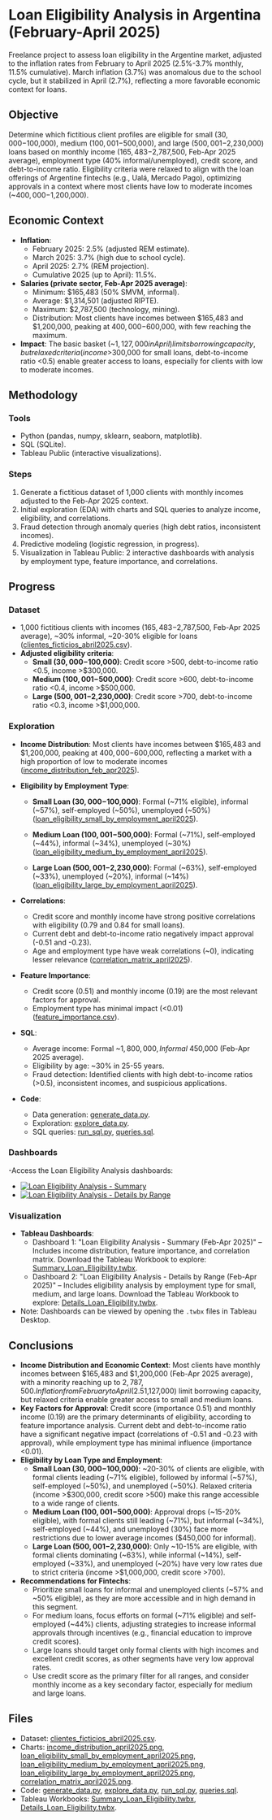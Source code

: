 # Loan Eligibility Analysis in Argentina (February-April 2025)

Freelance project to assess loan eligibility in the Argentine market, adjusted to the inflation rates from February to April 2025 (2.5%-3.7% monthly, 11.5% cumulative). March inflation (3.7%) was anomalous due to the school cycle, but it stabilized in April (2.7%), reflecting a more favorable economic context for loans.

## Objective

Determine which fictitious client profiles are eligible for small ($30,000-$100,000), medium ($100,001-$500,000), and large ($500,001-$2,230,000) loans based on monthly income ($165,483-$2,787,500, Feb-Apr 2025 average), employment type (40% informal/unemployed), credit score, and debt-to-income ratio. Eligibility criteria were relaxed to align with the loan offerings of Argentine fintechs (e.g., Ualá, Mercado Pago), optimizing approvals in a context where most clients have low to moderate incomes (~$400,000-$1,200,000).

## Economic Context

- **Inflation**:
  - February 2025: 2.5% (adjusted REM estimate).
  - March 2025: 3.7% (high due to school cycle).
  - April 2025: 2.7% (REM projection).
  - Cumulative 2025 (up to April): 11.5%.
- **Salaries (private sector, Feb-Apr 2025 average)**:
  - Minimum: $165,483 (50% SMVM, informal).
  - Average: $1,314,501 (adjusted RIPTE).
  - Maximum: $2,787,500 (technology, mining).
  - Distribution: Most clients have incomes between $165,483 and $1,200,000, peaking at $400,000-$600,000, with few reaching the maximum.
- **Impact**: The basic basket (~$1,127,000 in April) limits borrowing capacity, but relaxed criteria (income >$300,000 for small loans, debt-to-income ratio <0.5) enable greater access to loans, especially for clients with low to moderate incomes.

## Methodology

### Tools
- Python (pandas, numpy, sklearn, seaborn, matplotlib).  
- SQL (SQLite).  
- Tableau Public (interactive visualizations).

### Steps
1. Generate a fictitious dataset of 1,000 clients with monthly incomes adjusted to the Feb-Apr 2025 context.  
2. Initial exploration (EDA) with charts and SQL queries to analyze income, eligibility, and correlations.  
3. Fraud detection through anomaly queries (high debt ratios, inconsistent incomes).  
4. Predictive modeling (logistic regression, in progress).  
5. Visualization in Tableau Public: 2 interactive dashboards with analysis by employment type, feature importance, and correlations.

## Progress

### Dataset
- 1,000 fictitious clients with incomes ($165,483-$2,787,500, Feb-Apr 2025 average), ~30% informal, ~20-30% eligible for loans ([clientes_ficticios_abril2025.csv](clientes_ficticios_abril2025.csv)).  
- **Adjusted eligibility criteria**:
  - **Small ($30,000-$100,000)**: Credit score >500, debt-to-income ratio <0.5, income >$300,000.  
  - **Medium ($100,001-$500,000)**: Credit score >600, debt-to-income ratio <0.4, income >$500,000.  
  - **Large ($500,001-$2,230,000)**: Credit score >700, debt-to-income ratio <0.3, income >$1,000,000.

### Exploration
- **Income Distribution**: Most clients have incomes between $165,483 and $1,200,000, peaking at $400,000-$600,000, reflecting a market with a high proportion of low to moderate incomes ([income_distribution_feb_apr2025](images/income_distribution_feb_apr2025.png)).
- **Eligibility by Employment Type**:
  
  - **Small Loan ($30,000-$100,000)**: Formal (~71% eligible), informal (~57%), self-employed (~50%), unemployed (~50%) ([loan_eligibility_small_by_employment_april2025](images/loan_eligibility_small_by_employment_april2025.png)).
    
  - **Medium Loan ($100,001-$500,000)**: Formal (~71%), self-employed (~44%), informal (~34%), unemployed (~30%) ([loan_eligibility_medium_by_employment_april2025](images/loan_eligibility_medium_by_employment_april2025.png)).
    
  - **Large Loan ($500,001-$2,230,000)**: Formal (~63%), self-employed (~33%), unemployed (~20%), informal (~14%) ([loan_eligibility_large_by_employment_april2025](images/loan_eligibility_large_by_employment_april2025.png)).
    
- **Correlations**:
  - Credit score and monthly income have strong positive correlations with eligibility (0.79 and 0.84 for small loans).
  - Current debt and debt-to-income ratio negatively impact approval (-0.51 and -0.23).
  - Age and employment type have weak correlations (~0), indicating lesser relevance ([correlation_matrix_april2025](images/correlation_matrix_april2025.png)).
- **Feature Importance**:
  - Credit score (0.51) and monthly income (0.19) are the most relevant factors for approval.
  - Employment type has minimal impact (<0.01) ([feature_importance.csv](feature_importance.csv)).
- **SQL**:
  - Average income: Formal ~$1,800,000, Informal ~$450,000 (Feb-Apr 2025 average).
  - Eligibility by age: ~30% in 25-55 years.
  - Fraud detection: Identified clients with high debt-to-income ratios (>0.5), inconsistent incomes, and suspicious applications.
- **Code**:
  - Data generation: [generate_data.py](generate_data.py).  
  - Exploration: [explore_data.py](explore_data.py).  
  - SQL queries: [run_sql.py](run_sql.py), [queries.sql](queries.sql).

### Dashboards
-Access the Loan Eligibility Analysis dashboards:

- [![Loan Eligibility Analysis - Summary](https://img.shields.io/badge/Tasas_de_Aprobación-Tableau-blue?style=for-the-badge)](https://public.tableau.com/app/profile/manuel.mart.nez3937/viz/AnlisisdeAptituddePrstamosenArgentina2025/Dashboard1)
- [![Loan Eligibility Analysis - Details by Range](https://img.shields.io/badge/Ingresos_por_Segmento-Tableau-blue?style=for-the-badge)](https://public.tableau.com/app/profile/manuel.mart.nez3937/viz/AnlisisdeAptituddePrstamosenArgentina2025/Dashboard2)

### Visualization
- **Tableau Dashboards**:
  - Dashboard 1: "Loan Eligibility Analysis - Summary (Feb-Apr 2025)" – Includes income distribution, feature importance, and correlation matrix. Download the Tableau Workbook to explore: [Summary_Loan_Eligibility.twbx](Summary_Loan_Eligibility.twbx).
  - Dashboard 2: "Loan Eligibility Analysis - Details by Range (Feb-Apr 2025)" – Includes eligibility analysis by employment type for small, medium, and large loans. Download the Tableau Workbook to explore: [Details_Loan_Eligibility.twbx](Details_Loan_Eligibility.twbx).
- Note: Dashboards can be viewed by opening the `.twbx` files in Tableau Desktop. 


## Conclusions
- **Income Distribution and Economic Context**: Most clients have monthly incomes between $165,483 and $1,200,000 (Feb-Apr 2025 average), with a minority reaching up to $2,787,500. Inflation from February to April (2.5%-3.7%) and the rising cost of the basic basket (~$1,127,000) limit borrowing capacity, but relaxed criteria enable greater access to small and medium loans.
- **Key Factors for Approval**: Credit score (importance 0.51) and monthly income (0.19) are the primary determinants of eligibility, according to feature importance analysis. Current debt and debt-to-income ratio have a significant negative impact (correlations of -0.51 and -0.23 with approval), while employment type has minimal influence (importance <0.01).
- **Eligibility by Loan Type and Employment**:
  - **Small Loan ($30,000-$100,000)**: ~20-30% of clients are eligible, with formal clients leading (~71% eligible), followed by informal (~57%), self-employed (~50%), and unemployed (~50%). Relaxed criteria (income >$300,000, credit score >500) make this range accessible to a wide range of clients.
  - **Medium Loan ($100,001-$500,000)**: Approval drops (~15-20% eligible), with formal clients still leading (~71%), but informal (~34%), self-employed (~44%), and unemployed (30%) face more restrictions due to lower average incomes ($450,000 for informal).
  - **Large Loan ($500,001-$2,230,000)**: Only ~10-15% are eligible, with formal clients dominating (~63%), while informal (~14%), self-employed (~33%), and unemployed (~20%) have very low rates due to strict criteria (income >$1,000,000, credit score >700).
- **Recommendations for Fintechs**:
  - Prioritize small loans for informal and unemployed clients (~57% and ~50% eligible), as they are more accessible and in high demand in this segment.
  - For medium loans, focus efforts on formal (~71% eligible) and self-employed (~44%) clients, adjusting strategies to increase informal approvals through incentives (e.g., financial education to improve credit scores).
  - Large loans should target only formal clients with high incomes and excellent credit scores, as other segments have very low approval rates.
  - Use credit score as the primary filter for all ranges, and consider monthly income as a key secondary factor, especially for medium and large loans.

## Files
- Dataset: [clientes_ficticios_abril2025.csv](clientes_ficticios_abril2025.csv).  
- Charts: [income_distribution_april2025.png](income_distribution_april2025.png), [loan_eligibility_small_by_employment_april2025.png](loan_eligibility_small_by_employment_april2025.png), [loan_eligibility_medium_by_employment_april2025.png](loan_eligibility_medium_by_employment_april2025.png), [loan_eligibility_large_by_employment_april2025.png](loan_eligibility_large_by_employment_april2025.png), [correlation_matrix_april2025.png](correlation_matrix_april2025.png).  
- Code: [generate_data.py](generate_data.py), [explore_data.py](explore_data.py), [run_sql.py](run_sql.py), [queries.sql](queries.sql).  
- Tableau Workbooks: [Summary_Loan_Eligibility.twbx](Summary_Loan_Eligibility.twbx), [Details_Loan_Eligibility.twbx](Details_Loan_Eligibility.twbx).
